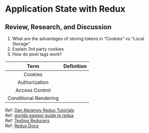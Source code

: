 # Application State with Redux  

## Review, Research, and Discussion  

1. What are the advantages of storing tokens in “Cookies” vs “Local Storage”
2. Explain 3rd party cookies.
3. How do pixel tags work? 

|Term            | Definition        | 
|:--------------:| :---------------: | 
| Cookies        |  | 
| Authorization  |  | 
| Access Control |  |  
| Conditional Rendering |  | 

Ref: [Dan Abramov Redux Tutorials](https://egghead.io/courses/fundamentals-of-redux-course-from-dan-abramov-bd5cc867)  
Ref: [worlds easiest guide to redux](https://www.freecodecamp.org/news/understanding-redux-the-worlds-easiest-guide-to-beginning-redux-c695f45546f6/)  
Ref: [Testing Reducers](https://medium.com/@netxm/testing-redux-reducers-with-jest-6653abbfe3e1)  
Ref: [Redux Docs](https://redux.js.org/)  